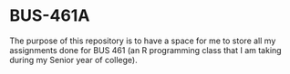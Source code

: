 # BUS-461A
The purpose of this repository is to have a space for me to store all my assignments done for BUS 461 (an R programming class that I am taking during my Senior year of college). 


